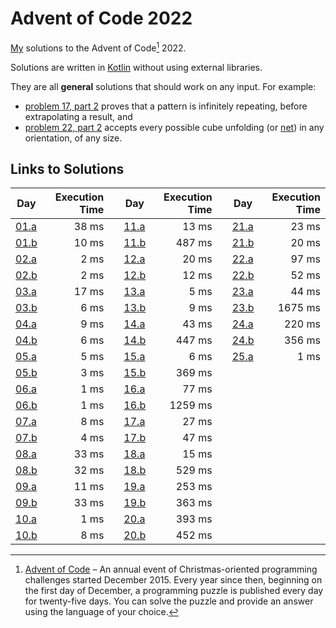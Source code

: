 # Advent of Code 2022

[My][github] solutions to the Advent of Code[^aoc] 2022.

Solutions are written in [Kotlin][kotlin] without using external libraries. 

They are all **general** solutions that should work on any input.
For example:
 * [problem 17, part 2][src17b] proves that a pattern is infinitely repeating, before extrapolating a result, and
 * [problem 22, part 2][src22b] accepts every possible cube unfolding (or [net][wpNet]) in any orientation, of any size.

## Links to Solutions

| Day            | Execution Time |     | Day            | Execution Time |     | Day            | Execution Time |
|----------------|---------------:|-----|----------------|---------------:|-----|----------------|---------------:|
| [01.a][src01a] |          38 ms |     | [11.a][src11a] |          13 ms |     | [21.a][src21a] |          23 ms |
| [01.b][src01b] |          10 ms |     | [11.b][src11b] |         487 ms |     | [21.b][src21b] |          20 ms |
| [02.a][src02a] |           2 ms |     | [12.a][src12a] |          20 ms |     | [22.a][src22a] |          97 ms |
| [02.b][src02b] |           2 ms |     | [12.b][src12b] |          12 ms |     | [22.b][src22b] |          52 ms |
| [03.a][src03a] |          17 ms |     | [13.a][src13a] |           5 ms |     | [23.a][src23a] |          44 ms |
| [03.b][src03b] |           6 ms |     | [13.b][src13b] |           9 ms |     | [23.b][src23b] |        1675 ms |
| [04.a][src04a] |           9 ms |     | [14.a][src14a] |          43 ms |     | [24.a][src24a] |         220 ms |
| [04.b][src04b] |           6 ms |     | [14.b][src14b] |         447 ms |     | [24.b][src24b] |         356 ms |
| [05.a][src05a] |           5 ms |     | [15.a][src15a] |           6 ms |     | [25.a][src25a] |           1 ms |
| [05.b][src05b] |           3 ms |     | [15.b][src15b] |         369 ms |     |
| [06.a][src06a] |           1 ms |     | [16.a][src16a] |          77 ms |     |
| [06.b][src06b] |           1 ms |     | [16.b][src16b] |        1259 ms |     |
| [07.a][src07a] |           8 ms |     | [17.a][src17a] |          27 ms |     |
| [07.b][src07b] |           4 ms |     | [17.b][src17b] |          47 ms |     |
| [08.a][src08a] |          33 ms |     | [18.a][src18a] |          15 ms |     |
| [08.b][src08b] |          32 ms |     | [18.b][src18b] |         529 ms |     |
| [09.a][src09a] |          11 ms |     | [19.a][src19a] |         253 ms |     |
| [09.b][src09b] |          33 ms |     | [19.b][src19b] |         363 ms |     |
| [10.a][src10a] |           1 ms |     | [20.a][src20a] |         393 ms |     |
| [10.b][src10b] |           8 ms |     | [20.b][src20b] |         452 ms |     |

[^aoc]:
    [Advent of Code][aoc] – An annual event of Christmas-oriented programming challenges started December 2015.
    Every year since then, beginning on the first day of December, a programming puzzle is published every day for twenty-five days.
    You can solve the puzzle and provide an answer using the language of your choice.

[src01a]: src/day01/a/day01a.kt
[src01b]: src/day01/b/day01b.kt
[src02a]: src/day02/a/day02a.kt
[src02b]: src/day02/b/day02b.kt
[src03a]: src/day03/a/day03a.kt
[src03b]: src/day03/b/day03b.kt
[src04a]: src/day04/a/day04a.kt
[src04b]: src/day04/b/day04b.kt
[src05a]: src/day05/a/day05a.kt
[src05b]: src/day05/b/day05b.kt
[src06a]: src/day06/a/day06a.kt
[src06b]: src/day06/b/day06b.kt
[src07a]: src/day07/a/day07a.kt
[src07b]: src/day07/b/day07b.kt
[src08a]: src/day08/a/day08a.kt
[src08b]: src/day08/b/day08b.kt
[src09a]: src/day09/a/day09a.kt
[src09b]: src/day09/b/day09b.kt
[src10a]: src/day10/a/day10a.kt
[src10b]: src/day10/b/day10b.kt
[src11a]: src/day11/a/day11a.kt
[src11b]: src/day11/b/day11b.kt
[src12a]: src/day12/a/day12a.kt
[src12b]: src/day12/b/day12b.kt
[src13a]: src/day13/a/day13a.kt
[src13b]: src/day13/b/day13b.kt
[src14a]: src/day14/a/day14a.kt
[src14b]: src/day14/b/day14b.kt
[src15a]: src/day15/a/day15a.kt
[src15b]: src/day15/b/day15b.kt
[src16a]: src/day16/a/day16a.kt
[src16b]: src/day16/b/day16b.kt
[src17a]: src/day17/a/day17a.kt
[src17b]: src/day17/b/day17b.kt
[src18a]: src/day18/a/day18a.kt
[src18b]: src/day18/b/day18b.kt
[src19a]: src/day19/a/day19a.kt
[src19b]: src/day19/b/day19b.kt
[src20a]: src/day20/a/day20a.kt
[src20b]: src/day20/b/day20b.kt
[src21a]: src/day21/a/day21a.kt
[src21b]: src/day21/b/day21b.kt
[src22a]: src/day22/a/day22a.kt
[src22b]: src/day22/b/day22b.kt
[src23a]: src/day23/a/day23a.kt
[src23b]: src/day23/b/day23b.kt
[src24a]: src/day24/a/day24a.kt
[src24b]: src/day24/b/day24b.kt
[src25a]: src/day25/a/day25a.kt
[aoc]: https://adventofcode.com
[github]: https://github.com/pghj
[kotlin]: https://kotlinlang.org
[wpNet]: https://en.wikipedia.org/wiki/Net_(polyhedron)
